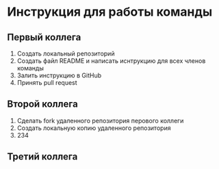 # Инструкция для работы команды

## Первый коллега

1. Создать локальный репозиторий
2. Создать файл README и написать иснтрукцию для всех членов команды
3. Залить инструкцию в GitHub
4. Принять pull request

## Второй коллега

1. Сделать fork удаленного репозитория перового коллеги
2. Создать локальную копию удаленного репозитория
3. 234

## Третий коллега